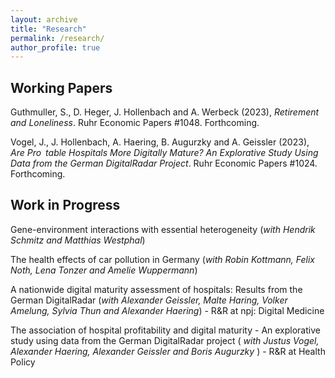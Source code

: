 ```yaml
---
layout: archive
title: "Research"
permalink: /research/
author_profile: true
---
```


## Working Papers
Guthmuller, S., D. Heger, J. Hollenbach and A. Werbeck (2023), <em>Retirement and Loneliness</em>. Ruhr
Economic Papers #1048. Forthcoming.

Vogel, J., J. Hollenbach, A. Haering, B. Augurzky and A. Geissler (2023), <em>Are Pro table Hospitals
More Digitally Mature? An Explorative Study Using Data from the German DigitalRadar Project</em>.
Ruhr Economic Papers #1024. Forthcoming.


## Work in Progress
Gene-environment interactions with essential heterogeneity (<em>with Hendrik Schmitz and Matthias Westphal</em>)

The health effects of car pollution in Germany (<em>with Robin Kottmann, Felix Noth, Lena Tonzer and Amelie Wuppermann</em>)

A nationwide digital maturity assessment of hospitals: Results from the German DigitalRadar (<em>with Alexander Geissler, Malte Haring, Volker Amelung, Sylvia Thun and Alexander Haering</em>) - R&R
at npj: Digital Medicine

The association of hospital profitability and digital maturity - An explorative study using data from
the German DigitalRadar project (<em> with Justus Vogel, Alexander Haering, Alexander Geissler and Boris Augurzky </em>) - R&R at Health Policy
